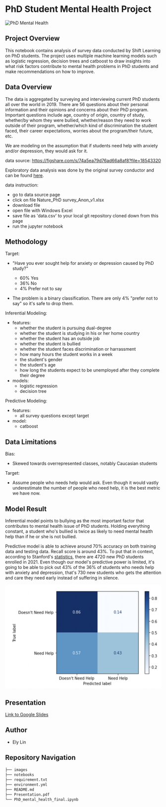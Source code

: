 # PhD Student Mental Health Project
![PhD Mental Health](https://steemitimages.com/DQmSvy1C8BaSreRGnrJcL9qaAEn7cfCgPgcMq6f87Cwg1nQ/Capture.PNG)

## Project Overview
This notebook contains analysis of survey data conducted by Shift Learning on PhD students. The project uses multiple machine learning models such as logistic regression, decision trees and catboost to draw insights into what risk factors contribute to mental health problems in PhD students and make recommendations on how to improve.

## Data Overview
The data is aggregated by surveying and interviewing current PhD students all over the world in 2019. There are 56 questions about their personal information and their opinions and concerns about their PhD program. Important questions include age, country of origin, country of study, whether/by whom they were bullied, whether/reason they need to work outside of their program, whether/which kind of discrimination the student faced, their career expectations, worries about the program/their future, etc.

We are modeling on the assumption that if students need help with anxiety and/or depression, they would ask for it.

data source: https://figshare.com/s/74a5ea79d76ad66a8af8?file=18543320

Exploratory data analysis was done by the original survey conductor and can be found [here](https://figshare.com/s/74a5ea79d76ad66a8af8?file=18543281).

data instruction:
- go to data source page
- click on file Nature_PhD survey_Anon_v1.xlsx
- download file
- open file with Windows Excel
- save file as 'data.csv' to your local git repository cloned down from this page
- run the jupyter notebook

## Methodology
Target:
- "Have you ever sought help for anxiety or depression caused by PhD study?"
    - 60% Yes
    - 36% No
    - 4%  Prefer not to say

- The problem is a binary classification. There are only 4% "prefer not to say" so it's safe to drop them.

Inferential Modeling:
- features: 
    - whether the student is pursuing dual-degree 
    - whether the student is studying in his or her home country 
    - whether the student has an outside job 
    - whether the student is bullied 
    - whether the student faces discrimination or harrassment 
    - how many hours the student works in a week 
    - the student's gender 
    - the student's age 
    - how long the students expect to be unemployed after they complete their degree 
- models: 
    - logistic regression 
    - decision tree 

Predictive Modeling: 
- features: 
  - all survey questions except target
- model:
  - catboost

## Data Limitations
Bias: 
- Skewed towards overrepresented classes, notably Caucasian students

Target:
- Assume people who needs help would ask. Even though it would vastly underestimate the number of people who need help, it is the best metric we have now.


## Model Result
Inferential model points to bullying as the most important factor that contributes to mental health issue of PhD students. Holding everything constant, a student who's bullied is twice as likely to need mental health help than if he or she is not bullied.

Predictive model is able to achieve around 70% accuracy on both training data and testing data. Recall score is around 43%. To put that in context, according to Stanford's [statistics](https://irds.stanford.edu/data-findings/doctoral-degree-programs-enrollment-and-demographics), there are 4720 new PhD students enrolled in 2021. Even though our model's predictive power is limited, it's going to be able to pick out 43% of the 36% of students who needs help with anxiety and depression, that's 730 new students who gets the attention and care they need early instead of suffering in silence. 

![Confusion Matrix](images/confusion_matrix.png)

## Presentation
<a href="https://docs.google.com/presentation/d/1UEKWW3QcD-FXXRJHVrvEuB2qyd0orh3KD_VkhHripcQ/edit#slide=id.g1053504a4ff_0_865">Link to Google Slides</a>

## Author
- Ely Lin

## Repository Navigation
```
├── images
├── notebooks
├── requirement.txt
├── environment.yml
├── README.md
├── Presentation.pdf
└── PhD_mental_health_final.ipynb
```
